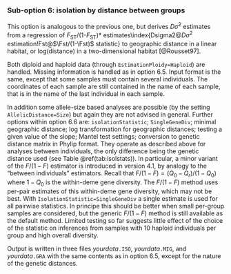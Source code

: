 ### Sub-option 6: isolation by distance between groups

This option is analogous to the previous one, but derives $D\sigma^2$ estimates from a regression of
$F_{\mathrm{ST}}$/(1-$F_{\mathrm{ST}}$)* estimates\index{Dsigma2@$D\sigma^2$ estimation!Fst@$\Fst/(1-\Fst)$ statistic} to geographic distance in a linear habitat, or log(distance) in a two-dimensional habitat [@Rousset97].

Both diploid and haploid data (through `EstimationPloidy=Haploid`) are handled. Missing information is handled as in option 6.5. Input format is the same, except that some samples must contain several individuals. The coordinates of each sample are still contained in the name of each sample, that is in the name of the last individual in each sample.

In addition some allele-size based analyses are possible (by the setting `AllelicDistance=Size`) but again they are not advised in general. Further options within option 6.6 are: `isolationStatistic`; `SingleGeneDiv`; minimal geographic distance; log transformation for geographic distances; testing a given value of the slope; Mantel test settings; conversion to genetic distance matrix in Phylip format. They operate as described above for analyses between individuals, the only difference being the genetic distance used (see Table \@ref(tab:isolstats)). In particular, a minor variant of the $F/(1-F)$ estimator is introduced in version 4.1, by analogy to the “between individuals” estimators. Recall that $F/(1-F)=(Q_0-Q_r)/(1-Q_0)$ where $1-Q_0$ is the within-deme gene diversity. The $F/(1-F)$ method uses per-pair estimates of this within-deme gene diversity, which may not be best. With `IsolationStatistic=SingleGeneDiv` a single estimate is used for all pairwise statistics. In principe this should be better when small per-group samples are considered, but the generic $F/(1-F)$ method is still available as the default method. Limited testing so far suggests little effect of the choice of the statistic on inferences from samples with 10 haploid individuals per group and high overall diversity.

Output is written in three files *yourdata*`.ISO`, *yourdata*`.MIG`, and *yourdata*`.GRA` with the same contents as in option 6.5, except for the nature of the genetic distances.
